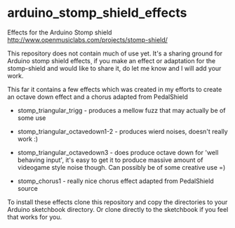 # arduino_stomp_shield_effects
Effects for the Arduino Stomp shield
http://www.openmusiclabs.com/projects/stomp-shield/

This repository does not contain much of use yet.
It's a sharing ground for Arduino stomp shield effects¸ if you make an effect or adaptation for the stomp-shield and would like to share it, do let me know and I will add your work.

This far it contains a few effects which was created in my efforts
to create an octave down effect and a chorus adapted from PedalShield

* stomp_triangular_trigg - produces a mellow fuzz that may actually be of some use

* stomp_triangular_octavedown1-2 - produces wierd noises, doesn't really work :)

* stomp_triangular_octavedown3 - does produce octave down for 'well behaving input', it's easy to get it to produce massive amount of videogame style noise though. Can possibly be of some creative use =)

* stomp_chorus1 - really nice chorus effect adapted from PedalShield source


To install these effects clone this repository and copy the directories to your Arduino sketchbook directory. Or clone directly to the sketchbook if you feel that works for you.



